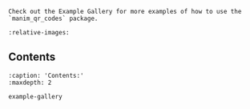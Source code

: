 ```{note}
Check out the Example Gallery for more examples of how to use the `manim_qr_codes` package.
```


```{include} ../../README.md
:relative-images:
```

## Contents
```{toctree}
:caption: 'Contents:'
:maxdepth: 2

example-gallery
```
